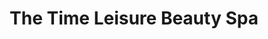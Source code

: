 ---
title: "The Time Leisure Beauty Spa"
url: /pelham/the-time-leisure-beauty-spa/
shop: Massage
---